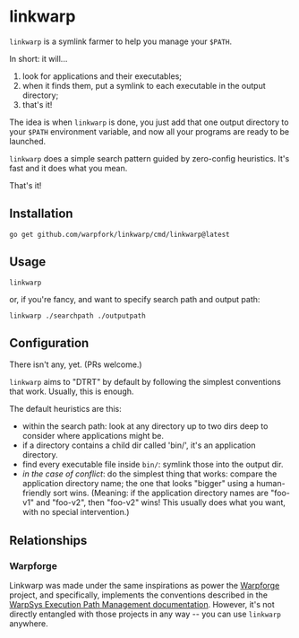 linkwarp
========

`linkwarp` is a symlink farmer to help you manage your `$PATH`.

In short: it will...

1. look for applications and their executables;
2. when it finds them, put a symlink to each executable in the output directory;
3. that's it!

The idea is when `linkwarp` is done, you just add that one output directory to your `$PATH` environment variable,
and now all your programs are ready to be launched.

`linkwarp` does a simple search pattern guided by zero-config heuristics.  It's fast and it does what you mean.

That's it!


Installation
------------

```
go get github.com/warpfork/linkwarp/cmd/linkwarp@latest
```


Usage
-----

```
linkwarp
```

or, if you're fancy, and want to specify search path and output path:

```
linkwarp ./searchpath ./outputpath
```


Configuration
-------------

There isn't any, yet.  (PRs welcome.)

`linkwarp` aims to "DTRT" by default by following the simplest conventions that work.  Usually, this is enough.

The default heuristics are this:

- within the search path: look at any directory up to two dirs deep to consider where applications might be.
- if a directory contains a child dir called 'bin/', it's an application directory.
- find every executable file inside `bin/`: symlink those into the output dir.
- _in the case of conflict_: do the simplest thing that works: compare the application directory name; the one that looks "bigger" using a human-friendly sort wins.
  (Meaning: if the application directory names are "foo-v1" and "foo-v2", then "foo-v2" wins!  This usually does what you want, with no special intervention.)



Relationships
-------------

### Warpforge

Linkwarp was made under the same inspirations as power the [Warpforge](http://warpforge.io/) project,
and specifically, implements the conventions described in the [WarpSys Execution Path Management documentation](https://warpforge.notion.site/Execution-Path-Management-e9e1844bcfc44d528eed09107d2ebadc).
However, it's not directly entangled with those projects in any way -- you can use `linkwarp` anywhere.

